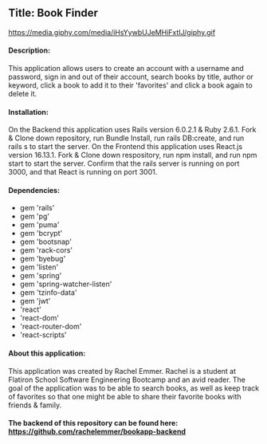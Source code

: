 ## Title: Book Finder 

https://media.giphy.com/media/iHsYywbUJeMHiFxtIJ/giphy.gif

#### Description: 

This application allows users to create an account with a username and password, sign in and out of their account, search books by title, author or keyword, click a book to add it to their 'favorites' and click a book again to delete it. 

#### Installation: 

On the Backend this application uses Rails version 6.0.2.1 & Ruby 2.6.1. Fork & Clone down repository, run Bundle Install, run rails DB:create, and run rails s to start the server. On the Frontend this application uses React.js version 16.13.1. Fork & Clone down respository, run npm install, and run npm start to start the server. Confirm that the rails server is running on port 3000, and that React is running on port 3001.

#### Dependencies: 

* gem 'rails'
* gem 'pg'
* gem 'puma'
* gem 'bcrypt'
* gem 'bootsnap'
* gem 'rack-cors'
* gem 'byebug'
* gem 'listen'
* gem 'spring'
* gem 'spring-watcher-listen'
* gem 'tzinfo-data'
* gem 'jwt'
* 'react'
* 'react-dom'
* 'react-router-dom'
* 'react-scripts'

#### About this application: 

This application was created by Rachel Emmer. Rachel is a student at Flatiron School Software Engineering Bootcamp and an avid reader. The goal of the application was to be able to search books, as well as keep track of favorites so that one might be able to share their favorite books with friends & family. 


#### The backend of this repository can be found here: https://github.com/rachelemmer/bookapp-backend


